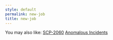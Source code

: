 ```yaml
---
style: default
permalink: new-job
title: new-job
---
```

You may also like:
[SCP-2060](http://scp-wiki.net/scp-2060)
[Anomalous Incidents](http://scp-wiki.net/anomalous-incidents)